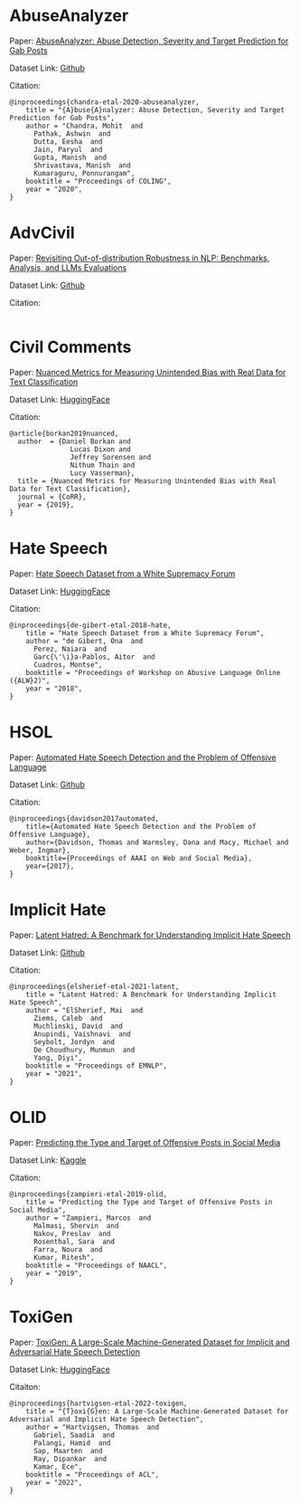 # AbuseAnalyzer

Paper: [AbuseAnalyzer: Abuse Detection, Severity and Target Prediction for Gab Posts](https://arxiv.org/abs/2010.00038)

Dataset Link: [Github](https://github.com/mohit3011/AbuseAnalyzer)

Citation:
```
@inproceedings{chandra-etal-2020-abuseanalyzer,
    title = "{A}buse{A}nalyzer: Abuse Detection, Severity and Target Prediction for Gab Posts",
    author = "Chandra, Mohit  and
      Pathak, Ashwin  and
      Dutta, Eesha  and
      Jain, Paryul  and
      Gupta, Manish  and
      Shrivastava, Manish  and
      Kumaraguru, Ponnurangam",
    booktitle = "Proceedings of COLING",
    year = "2020",
}
```

# AdvCivil
Paper: [Revisiting Out-of-distribution Robustness in NLP: Benchmarks, Analysis, and LLMs Evaluations]()

Dataset Link: [Github]()

Citation:
```

```

# Civil Comments

Paper: [Nuanced Metrics for Measuring Unintended Bias with Real Data for Text Classification](https://arxiv.org/abs/1903.04561)

Dataset Link: [HuggingFace](https://huggingface.co/datasets/civil_comments)

Citation:
```
@article{borkan2019nuanced,
  author  = {Daniel Borkan and
               Lucas Dixon and
               Jeffrey Sorensen and
               Nithum Thain and
               Lucy Vasserman},
  title = {Nuanced Metrics for Measuring Unintended Bias with Real Data for Text Classification},
  journal = {CoRR},
  year = {2019},
}
```

# Hate Speech

Paper: [Hate Speech Dataset from a White Supremacy Forum](https://arxiv.org/abs/1809.04444)

Dataset Link: [HuggingFace](https://huggingface.co/datasets/hate_speech18)

Citation:
```
@inproceedings{de-gibert-etal-2018-hate,
    title = "Hate Speech Dataset from a White Supremacy Forum",
    author = "de Gibert, Ona  and
      Perez, Naiara  and
      Garc{\'\i}a-Pablos, Aitor  and
      Cuadros, Montse",
    booktitle = "Proceedings of Workshop on Abusive Language Online ({ALW}2)",
    year = "2018",
}
```

# HSOL

Paper: [Automated Hate Speech Detection and the Problem of Offensive Language](https://arxiv.org/abs/1703.04009)

Dataset Link: [Github](https://github.com/t-davidson/hate-speech-and-offensive-language/tree/master/data)

Citation:
```
@inproceedings{davidson2017automated,
    title={Automated Hate Speech Detection and the Problem of Offensive Language},   
    author={Davidson, Thomas and Warmsley, Dana and Macy, Michael and Weber, Ingmar}, 
    booktitle={Proceedings of AAAI on Web and Social Media}, 
    year={2017}, 
}
```

# Implicit Hate

Paper: [Latent Hatred: A Benchmark for Understanding Implicit Hate Speech](https://arxiv.org/abs/2109.05322v1)

Dataset Link: [Github](https://github.com/SALT-NLP/implicit-hate)

Citation:
```
@inproceedings{elsherief-etal-2021-latent,
    title = "Latent Hatred: A Benchmark for Understanding Implicit Hate Speech",
    author = "ElSherief, Mai  and
      Ziems, Caleb  and
      Muchlinski, David  and
      Anupindi, Vaishnavi  and
      Seybolt, Jordyn  and
      De Choudhury, Munmun  and
      Yang, Diyi",
    booktitle = "Proceedings of EMNLP",
    year = "2021",
}
```



# OLID

Paper: [Predicting the Type and Target of Offensive Posts in Social Media](https://arxiv.org/abs/1902.09666v2)

Dataset Link: [Kaggle](https://www.kaggle.com/datasets/feyzazkefe/olid-dataset)

Citation:
```
@inproceedings{zampieri-etal-2019-olid,
    title = "Predicting the Type and Target of Offensive Posts in Social Media",
    author = "Zampieri, Marcos  and
      Malmasi, Shervin  and
      Nakov, Preslav  and
      Rosenthal, Sara  and
      Farra, Noura  and
      Kumar, Ritesh",
    booktitle = "Proceedings of NAACL",
    year = "2019",
}
```


# ToxiGen

Paper: [ToxiGen: A Large-Scale Machine-Generated Dataset for Implicit and Adversarial Hate Speech Detection](https://arxiv.org/abs/2203.09509)

Dataset Link: [HuggingFace](https://huggingface.co/datasets/skg/toxigen-data)

Citaiton:
```
@inproceedings{hartvigsen-etal-2022-toxigen,
    title = "{T}oxi{G}en: A Large-Scale Machine-Generated Dataset for Adversarial and Implicit Hate Speech Detection",
    author = "Hartvigsen, Thomas  and
      Gabriel, Saadia  and
      Palangi, Hamid  and
      Sap, Maarten  and
      Ray, Dipankar  and
      Kamar, Ece",
    booktitle = "Proceedings of ACL",
    year = "2022",
}
```
